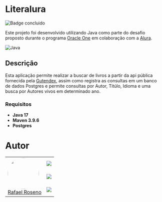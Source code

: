 # Literalura

![Badge concluido](https://img.shields.io/static/v1?label=STATUS&message=Conclu%C3%ADdo&color=GREEN&style=for-the-badge)

Este projeto foi desenvolvido utilizando Java como parte do desafio proposto durante o programa [Oracle One](https://www.oracle.com/br/education/oracle-next-education/) em colaboração com a [Alura](https://www.alura.com.br/).

![Java](https://img.shields.io/badge/java-%23ED8B00.svg?style=for-the-badge&logo=openjdk&logoColor=white)

## Descrição

Esta aplicação permite realizar a buscar de livros a partir da api pública fornecida pela [Gutendex](https://gutendex.com/), assim como registra as consultas em um banco de dados Postgres e permite consultas por Autor, Titúlo, Idioma e uma busca por Autores vivos em determinado ano.

### Requisitos
- **Java 17** 
- **Maven 3.9.6**
- **Postgres**


# Autor
<table>
  <tbody>
        <tr>
            <td rowspan="4">
                <a href="https://www.linkedin.com/in/rafaelroseno/" target="_blank">
                    <img loading="lazy" src="https://avatars.githubusercontent.com/u/57376680?v=4" style="border-radius: 50%" width=100>
                    <br>
                    Rafael Roseno 
                </a>
            </td>
            <td rowspan="1">
                <a href="https://github.com/RafaelRoseno" target="_blank">
                    <img loading="lazy" src="https://img.shields.io/badge/github-%23121011.svg?style=for-the-badge&logo=github&logoColor=white">
                </a>
            </td>
        </tr>
        <tr>
            <td>
                <a href="https://www.linkedin.com/in/rafaelroseno/" target="_blank">
                    <img loading="lazy" src="https://img.shields.io/badge/linkedin-%230077B5.svg?style=for-the-badge&logo=linkedin&logoColor=white">
                </a>
            </td>
        </tr>
        <tr>
            <td>
                <a href="https://rafaelroseno.com" target="_blank">
                    <img loading="lazy" src="https://img.shields.io/badge/personal-000?style=for-the-badge&logo=Microsoft-edge&logoColor=%23F7DF1E">
                </a>
            </td>
        </tr>

  </tbody>
</table>

